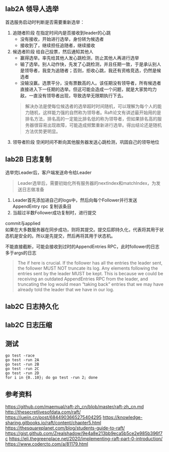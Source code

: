 ## lab2A 领导人选举
首选服务启动时判断是否需要重新选举：  
1. 追随者阶段  在指定时间内是否接收到leader的心跳
    - 没有接收，开始进行选举，身份转为候选者  
    - 接收到了，继续担任追随者，继续接收  
2. 候选者阶段  给自己投票，然后通知其他人
    - 赢得选举。率先给其他人发心跳检测，防止其他人再进行选举  
    - 输了选举。别人动作快，先发了心跳检测，并且任期一致，于是承认别人是领导者，我变为追随者；否则，拒收心跳，我还有资格竞选，仍然是候选者  
    - 没输没赢。选票平分，没有票数高的人。该任期没有领导者，所有候选者直接进入下一任期的选举。但这可能会造成一个问题，就是大家势均力敌，一直没有领导者出现，导致选举无限期执行下去。
    > 解决办法是使每位候选者的选举超时时间随机，可以理解为每个人的能力随机，这样能力强的自然称为领导者。Raft论文有讲述最开始用的是排名方法，排名高的一定能比排名低的称为领导者，但如果排名高的服务器很容易出现故障，可能造成频繁重新进行选举。得出结论还是随机方法优势更明显。  
3. 领导者阶段  空闲时间不断向其他服务器发送心跳检测，巩固自己的领导地位

## lab2B  日志复制
选举完Leader后，客户端发送命令给Leader  
> Leader选举后，需要初始化所有服务器的nextIndex和matchIndex，为发送日志做准备  
1. Leader首先添加进自己的logs中，然后向每个Follower并行发送AppendEntry rpc 复制该条目  
2. 当超过半数Follower成功复制时，进行提交  

commit与applied  
如果在大多数服务器在同步成功，则将其提交。提交后即持久化，代表将其用于状态机是安全的。所以是先提交，然后再将其用于状态机。  

不能直接截断，可能会接收到过时的AppendEntries RPC，此时follower的日志多于args的日志
> The if here is crucial. If the follower has all the entries the leader sent, the follower MUST NOT truncate its log. Any elements following the entries sent by the leader MUST be kept. This is because we could be receiving an outdated AppendEntries RPC from the leader, and truncating the log would mean “taking back” entries that we may have already told the leader that we have in our log.

## lab2C 日志持久化


## lab2C 日志压缩


## 测试
```
go test -race
go test -run 2A
go test -run 2B
go test -run 2C
go test -run 2D
for i in {0..10}; do go test -run 2; done
```

## 参考资料
https://github.com/maemual/raft-zh_cn/blob/master/raft-zh_cn.md
http://thesecretlivesofdata.com/raft/
https://juejin.cn/post/6844903665275404295
https://knowledge-sharing.gitbooks.io/raft/content/chapter5.html
https://thesquareplanet.com/blog/students-guide-to-raft/
https://gist.github.com/Zrealshadow/9e4a8e213bb9eca5b5ce2e985b396f7c
https://eli.thegreenplace.net/2020/implementing-raft-part-0-introduction/
https://www.codercto.com/a/81179.html
